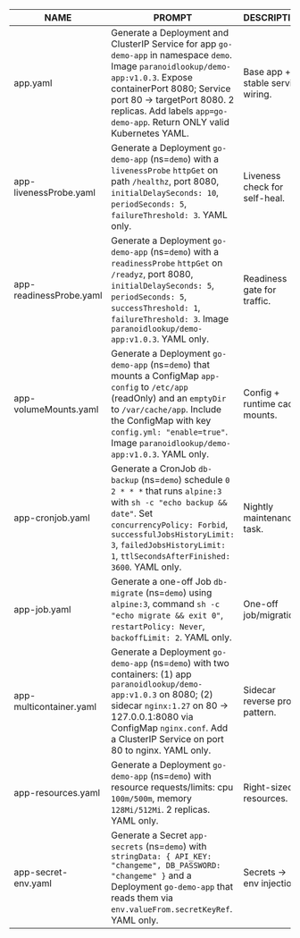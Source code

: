 | NAME | PROMPT | DESCRIPTION | EXAMPLE |
|---|---|---|---|
| app.yaml | Generate a Deployment and ClusterIP Service for app `go-demo-app` in namespace `demo`. Image `paranoidlookup/demo-app:v1.0.3`. Expose containerPort 8080; Service port 80 → targetPort 8080. 2 replicas. Add labels `app=go-demo-app`. Return ONLY valid Kubernetes YAML. | Base app + stable service wiring. | [./yaml/app.yaml](./yaml/app.yaml) |
| app-livenessProbe.yaml | Generate a Deployment `go-demo-app` (ns=`demo`) with a `livenessProbe` `httpGet` on path `/healthz`, port 8080, `initialDelaySeconds: 10`, `periodSeconds: 5`, `failureThreshold: 3`. YAML only. | Liveness check for self-heal. | [./yaml/app-livenessProbe.yaml](./yaml/app-livenessProbe.yaml) |
| app-readinessProbe.yaml | Generate a Deployment `go-demo-app` (ns=`demo`) with a `readinessProbe` `httpGet` on `/readyz`, port 8080, `initialDelaySeconds: 5`, `periodSeconds: 5`, `successThreshold: 1`, `failureThreshold: 3`. Image `paranoidlookup/demo-app:v1.0.3`. YAML only. | Readiness gate for traffic. | [./yaml/app-readinessProbe.yaml](./yaml/app-readinessProbe.yaml) |
| app-volumeMounts.yaml | Generate a Deployment `go-demo-app` (ns=`demo`) that mounts a ConfigMap `app-config` to `/etc/app` (readOnly) and an `emptyDir` to `/var/cache/app`. Include the ConfigMap with key `config.yml: "enable=true"`. Image `paranoidlookup/demo-app:v1.0.3`. YAML only. | Config + runtime cache mounts. | [./yaml/app-volumeMounts.yaml](./yaml/app-volumeMounts.yaml) |
| app-cronjob.yaml | Generate a CronJob `db-backup` (ns=`demo`) schedule `0 2 * * *` that runs `alpine:3` with `sh -c "echo backup && date"`. Set `concurrencyPolicy: Forbid`, `successfulJobsHistoryLimit: 3`, `failedJobsHistoryLimit: 1`, `ttlSecondsAfterFinished: 3600`. YAML only. | Nightly maintenance task. | [./yaml/app-cronjob.yaml](./yaml/app-cronjob.yaml) |
| app-job.yaml | Generate a one-off Job `db-migrate` (ns=`demo`) using `alpine:3`, command `sh -c "echo migrate && exit 0"`, `restartPolicy: Never`, `backoffLimit: 2`. YAML only. | One-off job/migration. | [./yaml/app-job.yaml](./yaml/app-job.yaml) |
| app-multicontainer.yaml | Generate a Deployment `go-demo-app` (ns=`demo`) with two containers: (1) app `paranoidlookup/demo-app:v1.0.3` on 8080; (2) sidecar `nginx:1.27` on 80 → 127.0.0.1:8080 via ConfigMap `nginx.conf`. Add a ClusterIP Service on port 80 to nginx. YAML only. | Sidecar reverse proxy pattern. | [./yaml/app-multicontainer.yaml](./yaml/app-multicontainer.yaml) |
| app-resources.yaml | Generate a Deployment `go-demo-app` (ns=`demo`) with resource requests/limits: cpu `100m/500m`, memory `128Mi/512Mi`. 2 replicas. YAML only. | Right-sized resources. | [./yaml/app-resources.yaml](./yaml/app-resources.yaml) |
| app-secret-env.yaml | Generate a Secret `app-secrets` (ns=`demo`) with `stringData: { API_KEY: "changeme", DB_PASSWORD: "changeme" }` and a Deployment `go-demo-app` that reads them via `env.valueFrom.secretKeyRef`. YAML only. | Secrets → env injection. | [./yaml/app-secret-env.yaml](./yaml/app-secret-env.yaml) |